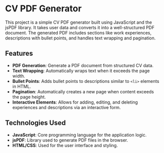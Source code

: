# CV PDF Generator

This project is a simple CV PDF generator built using JavaScript and the jsPDF library. It takes user data and converts it into a well-structured PDF document. The generated PDF includes sections like work experiences, descriptions with bullet points, and handles text wrapping and pagination.

## Features

- **PDF Generation**: Generate a PDF document from structured CV data.
- **Text Wrapping**: Automatically wraps text when it exceeds the page width.
- **Bullet Points**: Adds bullet points to descriptions similar to `<li>` elements in HTML.
- **Pagination**: Automatically creates a new page when content exceeds the page height.
- **Interactive Elements**: Allows for adding, editing, and deleting experiences and descriptions via an interactive form.

## Technologies Used

- **JavaScript**: Core programming language for the application logic.
- **jsPDF**: Library used to generate PDF files in the browser.
- **HTML/CSS**: Used for the user interface and styling.
